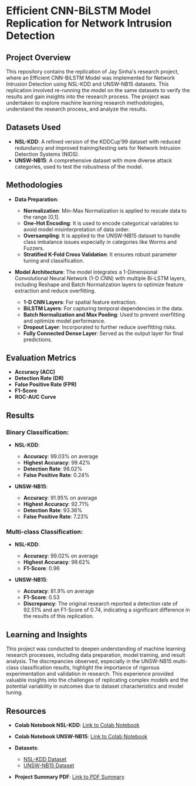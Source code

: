 # **Efficient CNN-BiLSTM Model Replication for Network Intrusion Detection**

## **Project Overview**
This repository contains the replication of Jay Sinha's research project, where an Efficient CNN-BiLSTM Model was implemented for Network Intrusion Detection using NSL-KDD and UNSW-NB15 datasets. This replication involved re-running the model on the same datasets to verify the results and gain insights into the research process. The project was undertaken to explore machine learning research methodologies, understand the research process, and analyze the results.



## **Datasets Used**

- **NSL-KDD**: A refined version of the KDDCup’99 dataset with reduced redundancy and improved training/testing sets for Network Intrusion Detection Systems (NIDS).
- **UNSW-NB15**: A comprehensive dataset with more diverse attack categories, used to test the robustness of the model.

## **Methodologies**

- **Data Preparation**:
  - **Normalization**: Min-Max Normalization is applied to rescale data to the range [0,1].
  - **One-Hot Encoding**: It is used to encode categorical variables to avoid model misinterpretation of data order.
  - **Oversampling**: It is applied to the UNSW-NB15 dataset to handle class imbalance issues especially in categories like Worms and Fuzzers.
  - **Stratified K-Fold Cross Validation**: It ensures robust parameter tuning and classification.

- **Model Architecture**:
  The model integrates a 1-Dimensional Convolutional Neural Network (1-D CNN) with multiple Bi-LSTM layers, including Reshape and Batch Normalization layers to optimize feature extraction and reduce overfitting.
  - **1-D CNN Layers**: For spatial feature extraction.
  - **BiLSTM Layers**: For capturing temporal dependencies in the data.
  - **Batch Normalization and Max Pooling**: Used to prevent overfitting and optimize model performance.
  - **Dropout Layer**: Incorporated to further reduce overfitting risks.
  - **Fully Connected Dense Layer**: Served as the output layer for final predictions.

## **Evaluation Metrics**

- **Accuracy (ACC)**
- **Detection Rate (DR)**
- **False Positive Rate (FPR)**
- **F1-Score**
- **ROC-AUC Curve**

## **Results**

### **Binary Classification:**
- **NSL-KDD**:
  - **Accuracy**: 99.03% on average
  - **Highest Accuracy**: 99.42%
  - **Detection Rate**: 98.02%
  - **False Positive Rate**: 0.24%

- **UNSW-NB15**:
  - **Accuracy**: 91.95% on average
  - **Highest Accuracy**: 92.71%
  - **Detection Rate**: 93.36%
  - **False Positive Rate**: 7.23%

### **Multi-class Classification:**
- **NSL-KDD**:
  - **Accuracy**: 99.02% on average
  - **Highest Accuracy**: 99.62%
  - **F1-Score**: 0.96

- **UNSW-NB15**:
  - **Accuracy**: 81.9% on average
  - **F1-Score**: 0.53
  - **Discrepancy**: The original research reported a detection rate of 92.51% and an F1-Score of 0.74, indicating a significant difference in the results of this replication.

## **Learning and Insights**

This project was conducted to deepen understanding of machine learning research processes, including data preparation, model training, and result analysis. The discrepancies observed, especially in the UNSW-NB15 multi-class classification results, highlight the importance of rigorous experimentation and validation in research. This experience provided valuable insights into the challenges of replicating complex models and the potential variability in outcomes due to dataset characteristics and model tuning.

## **Resources**

- **Colab Notebook NSL-KDD**: [Link to Colab Notebook]( https://colab.research.google.com/drive/1Ryte-kEg1aOQDYcl_xF-veaJOPcAh1et?usp=sharing)  
- **Colab Notebook UNSW-NB15**: [Link to Colab Notebook]( https://colab.research.google.com/drive/1cD-A-ToovakbDmrzdCf-1TXyQD86hF-n?usp=sharing)  

- **Datasets**:
  - [NSL-KDD Dataset](https://drive.google.com/drive/folders/1oXg_AxHPREXxL-jsX6gj5hSsjIrV6l4c?usp=sharing)
  - [UNSW-NB15 Dataset](https://drive.google.com/drive/folders/1QzqHQFLDzERSL9fBP0rDsCzjKVhK0YTT?usp=sharing)
- **Project Summary PDF**: [Link to PDF Summary](https://drive.google.com/file/d/1ek4QS35fSlhIva2OOt1PPOrn-f_b27gR/view?usp=sharing)
